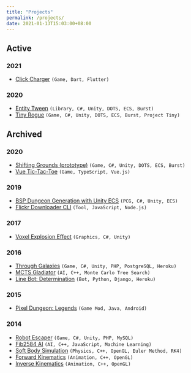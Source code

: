 ```yaml
---
title: "Projects"
permalink: /projects/
date: 2021-01-13T15:03:00+08:00
---
```


## Active

### 2021

- [Click Charger](https://github.com/NagaChiang/click-charger) `(Game, Dart, Flutter)`

### 2020

- [Entity Tween](https://github.com/NagaChiang/entity-tween) `(Library, C#, Unity, DOTS, ECS, Burst)`
- [Tiny Rogue](https://nagachiang.github.io/tiny-rogue/) `(Game, C#, Unity, DOTS, ECS, Burst, Project Tiny)`

## Archived

### 2020
- [Shifting Grounds (prototype)](https://github.com/NagaChiang/nagachiang.github.io/blob/master/projects/ShiftingGrounds.7z?raw=true) `(Game, C#, Unity, DOTS, ECS, Burst)`
- [Vue Tic-Tac-Toe](https://nagachiang.github.io/vue-tic-tac-toe/) `(Game, TypeScript, Vue.js)`

### 2019
- [BSP Dungeon Generation with Unity ECS](https://github.com/NagaChiang/unity-ecs-bsp-dungeon-generation) `(PCG, C#, Unity, ECS)`
- [Flickr Downloader CLI](https://github.com/NagaChiang/flickr-downloader-cli) `(Tool, JavaScript, Node.js)`

### 2017
- [Voxel Explosion Effect](https://www.youtube.com/watch?v=sjSDXTIYbXg) `(Graphics, C#, Unity)`

### 2016
- [Through Galaxies](https://nagachiang.itch.io/through-galaxies) `(Game, C#, Unity, PHP, PostgreSQL, Heroku)`
- [MCTS Gladiator](https://github.com/NagaChiang/MCTSGladiator) `(AI, C++, Monte Carlo Tree Search)`
- [Line Bot: Determination](https://github.com/NagaChiang/linebot-determination) `(Bot, Python, Django, Heroku)`

### 2015
- [Pixel Dungeon: Legends](https://nagachiang.github.io/pixel-dungeon-legends/) `(Game Mod, Java, Android)`

### 2014
- [Robot Escaper](https://nagachiang.github.io/robot-escaper/) `(Game, C#, Unity, PHP, MySQL)`
- [Fib2584 AI](https://nagachiang.github.io/fib2584-ai/) `(AI, C++, JavaScript, Machine Learning)`
- [Soft Body Simulation](https://nagachiang.github.io/soft-body-simulation/) `(Physics, C++, OpenGL, Euler Method, RK4)`
- [Forward Kinematics](https://nagachiang.github.io/forward-kinematics/) `(Animation, C++, OpenGL)`
- [Inverse Kinematics](https://nagachiang.github.io/inverse-kinematics/) `(Animation, C++, OpenGL)`
